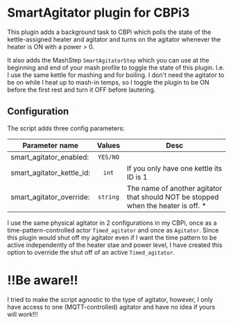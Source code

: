 # SmartAgitator plugin for  CBPi3

This plugin adds a background task to CBPi which polls the state of the kettle-assigned heater and agitator and turns on the agitator whenever the heater is ON with a power > 0.

It also adds the MashStep `SmartAgitatorStep` which you can use at the beginning and end of your mash profile to toggle the state of this plugin. I.e. I use the same kettle for mashing and for boiling. I don't need the agitator to be on while I heat up to mash-in temps, so I toggle the plugin to be ON before the first rest and turn it OFF before lautering.

## Configuration

The script adds three config parameters:

Parameter name | Values | Desc
---| :---: | ---|
smart_agitator_enabled: | `YES/NO` |
smart_agitator_kettle_id: | `int` | If you only have one kettle its ID is 1
smart_agitator_override: | `string` | The name of another agitator that should NOT be stopped when the heater is off. *


I use the same physical agitator in 2 configurations in my CBPi, once as a time-pattern-controlled actor `Timed_agitator` and once as `Agitator`. Since this plugin would shut off my agitator even if I want the time pattern to be active independently of the heater stae and power level, I have created this option to override the shut off of an active `Timed_agitator`.


# !!Be aware!!
I tried to make the script agnostic to the type of agitator, however, I only have access to one (MQTT-controlled) agitator and have no idea if yours will work!!!


